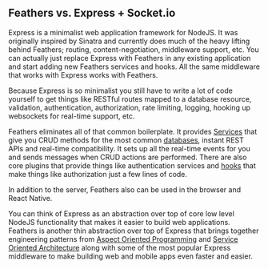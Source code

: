 ## Feathers vs. Express + Socket.io

Express is a minimalist web application framework for NodeJS. It was originally inspired by Sinatra and currently does much of the heavy lifting behind Feathers; routing, content-negotiation, middleware support, etc. You can actually just replace Express with Feathers in any existing application and start adding new Feathers services and hooks. All the same middleware that works with Express works with Feathers.

Because Express is so minimalist you still have to write a lot of code yourself to get things like RESTful routes mapped to a database resource, validation, authentication, authorization, rate limiting, logging, hooking up websockets for real-time support, etc.

Feathers eliminates all of that common boilerplate. It provides [Services](../../services/) that give you CRUD methods for the most common [databases](../../databases/), instant REST APIs and real-time compatibility. It sets up all the real-time events for you and sends messages when CRUD actions are performed. There are also core plugins that provide things like authentication services and [hooks](../../hooks/) that make things like authorization just a few lines of code.

In addition to the server, Feathers also can be used in the browser and React Native.

You can think of Express as an abstraction over top of core low level NodeJS functionality that makes it easier to build web applications. Feathers is another thin abstraction over top of Express that brings together engineering patterns from [Aspect Oriented Programming](https://en.wikipedia.org/wiki/Aspect-oriented_programming) and [Service Oriented Architecture](https://en.wikipedia.org/wiki/Service-oriented_architecture) along with some of the most popular Express middleware to make building web and mobile apps even faster and easier.